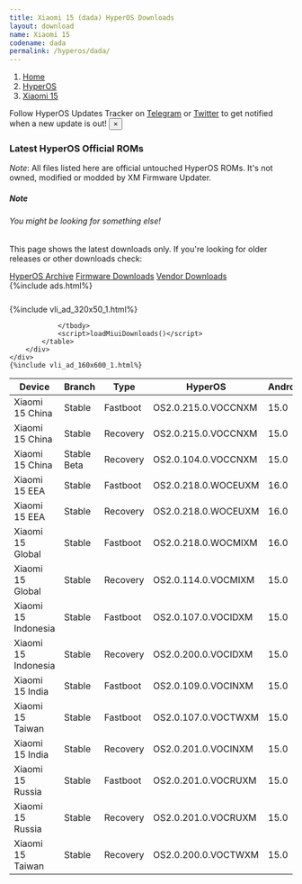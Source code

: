 ```yaml
---
title: Xiaomi 15 (dada) HyperOS Downloads
layout: download
name: Xiaomi 15
codename: dada
permalink: /hyperos/dada/
---
```

<nav aria-label="breadcrumb">
    <ol class="breadcrumb">
        <li class="breadcrumb-item"><a href="/">Home</a></li>
        <li class="breadcrumb-item"><a href="/hyperos/">HyperOS</a></li>
        <li class="breadcrumb-item active" aria-current="page"><a href="/hyperos/dada/">Xiaomi 15</a></li>
    </ol>
</nav>
<div class="alert alert-primary alert-dismissible fade show" role="alert">
    Follow HyperOS Updates Tracker on <a href="https://t.me/MIUIUpdatesTracker" class="alert-link">Telegram</a>
     or <a href="https://twitter.com/MiFwUpdater" class="alert-link">Twitter</a> to get notified when a new update is out!
    <button type="button" class="close" data-dismiss="alert" aria-label="Close">
        <span aria-hidden="true">&times;</span>
    </button>
</div>

### Latest HyperOS Official ROMs
*Note*: All files listed here are official untouched HyperOS ROMs. It's not owned, modified or modded by XM Firmware Updater.
<div class="card">
  <div class="card-body">
    <h5 class="card-title">Note</h5>
    <h6 class="card-subtitle mb-2 text-muted">You might be looking for something else!</h6>
    <p class="card-text">This page shows the latest downloads only.
     If you're looking for older releases or other downloads check:</p>
    <a href="/archive/hyperos/dada/" class="card-link">HyperOS Archive</a>
    <a href="/firmware/dada/" class="card-link">Firmware Downloads</a>
    <a href="/vendor/dada/" class="card-link">Vendor Downloads</a>
  </div>
</div>
{%include ads.html%}
<div class="row justify-content-center">
    <div class="col-10">
        <div class="table-responsive-md" style="margin-top: 25px;">
            {%include vli_ad_320x50_1.html%}
            <table id="miui" class="display dt-responsive nowrap compact table table-striped table-hover table-sm">
                <thead class="thead-dark">
                    <tr>
                        <th data-ref="device">Device</th>
                        <th data-ref="branch">Branch</th>
                        <th data-ref="type">Type</th>
                        <th data-ref="miui">HyperOS</th>
                        <th data-ref="android">Android</th>
                        <th data-ref="size">Size</th>
                        <th data-ref="size">Date</th>
                        <th data-ref="link">Link</th>
                    </tr>
                </thead>
                <tbody>
                <tr><td>Xiaomi 15 China</td><td>Stable</td><td>Fastboot</td><td>OS2.0.215.0.VOCCNXM</td><td>15.0</td><td>10.9 GB</td><td>2025-08-13</td><td><a href="/hyperos/dada/stable/OS2.0.215.0.VOCCNXM/">Download</a></td></tr>
<tr><td>Xiaomi 15 China</td><td>Stable</td><td>Recovery</td><td>OS2.0.215.0.VOCCNXM</td><td>15.0</td><td>7.6 GB</td><td>2025-08-21</td><td><a href="/hyperos/dada/stable/OS2.0.215.0.VOCCNXM/">Download</a></td></tr>
<tr><td>Xiaomi 15 China</td><td>Stable Beta</td><td>Recovery</td><td>OS2.0.104.0.VOCCNXM</td><td>15.0</td><td>7.6 GB</td><td>2025-01-21</td><td><a href="/hyperos/dada/stable beta/OS2.0.104.0.VOCCNXM/">Download</a></td></tr>
<tr><td>Xiaomi 15 EEA</td><td>Stable</td><td>Fastboot</td><td>OS2.0.218.0.WOCEUXM</td><td>16.0</td><td>9.8 GB</td><td>2025-07-09</td><td><a href="/hyperos/dada/stable/OS2.0.218.0.WOCEUXM/">Download</a></td></tr>
<tr><td>Xiaomi 15 EEA</td><td>Stable</td><td>Recovery</td><td>OS2.0.218.0.WOCEUXM</td><td>16.0</td><td>7.9 GB</td><td>2025-07-15</td><td><a href="/hyperos/dada/stable/OS2.0.218.0.WOCEUXM/">Download</a></td></tr>
<tr><td>Xiaomi 15 Global</td><td>Stable</td><td>Fastboot</td><td>OS2.0.218.0.WOCMIXM</td><td>16.0</td><td>10.3 GB</td><td>2025-07-09</td><td><a href="/hyperos/dada/stable/OS2.0.218.0.WOCMIXM/">Download</a></td></tr>
<tr><td>Xiaomi 15 Global</td><td>Stable</td><td>Recovery</td><td>OS2.0.114.0.VOCMIXM</td><td>15.0</td><td>7.6 GB</td><td>2025-06-04</td><td><a href="/hyperos/dada/stable/OS2.0.114.0.VOCMIXM/">Download</a></td></tr>
<tr><td>Xiaomi 15 Indonesia</td><td>Stable</td><td>Fastboot</td><td>OS2.0.107.0.VOCIDXM</td><td>15.0</td><td>9.4 GB</td><td>2025-06-24</td><td><a href="/hyperos/dada/stable/OS2.0.107.0.VOCIDXM/">Download</a></td></tr>
<tr><td>Xiaomi 15 Indonesia</td><td>Stable</td><td>Recovery</td><td>OS2.0.200.0.VOCIDXM</td><td>15.0</td><td>7.7 GB</td><td>2025-08-07</td><td><a href="/hyperos/dada/stable/OS2.0.200.0.VOCIDXM/">Download</a></td></tr>
<tr><td>Xiaomi 15 India</td><td>Stable</td><td>Fastboot</td><td>OS2.0.109.0.VOCINXM</td><td>15.0</td><td>8.2 GB</td><td>2025-06-06</td><td><a href="/hyperos/dada/stable/OS2.0.109.0.VOCINXM/">Download</a></td></tr>
<tr><td>Xiaomi 15 Taiwan</td><td>Stable</td><td>Fastboot</td><td>OS2.0.107.0.VOCTWXM</td><td>15.0</td><td>8.5 GB</td><td>2025-06-24</td><td><a href="/hyperos/dada/stable/OS2.0.107.0.VOCTWXM/">Download</a></td></tr>
<tr><td>Xiaomi 15 India</td><td>Stable</td><td>Recovery</td><td>OS2.0.201.0.VOCINXM</td><td>15.0</td><td>7.4 GB</td><td>2025-08-01</td><td><a href="/hyperos/dada/stable/OS2.0.201.0.VOCINXM/">Download</a></td></tr>
<tr><td>Xiaomi 15 Russia</td><td>Stable</td><td>Fastboot</td><td>OS2.0.201.0.VOCRUXM</td><td>15.0</td><td>9.9 GB</td><td>2025-07-29</td><td><a href="/hyperos/dada/stable/OS2.0.201.0.VOCRUXM/">Download</a></td></tr>
<tr><td>Xiaomi 15 Russia</td><td>Stable</td><td>Recovery</td><td>OS2.0.201.0.VOCRUXM</td><td>15.0</td><td>7.6 GB</td><td>2025-08-04</td><td><a href="/hyperos/dada/stable/OS2.0.201.0.VOCRUXM/">Download</a></td></tr>
<tr><td>Xiaomi 15 Taiwan</td><td>Stable</td><td>Recovery</td><td>OS2.0.200.0.VOCTWXM</td><td>15.0</td><td>7.5 GB</td><td>2025-08-05</td><td><a href="/hyperos/dada/stable/OS2.0.200.0.VOCTWXM/">Download</a></td></tr>

                </tbody>
                <script>loadMiuiDownloads()</script>
            </table>
        </div>
    </div>
    {%include vli_ad_160x600_1.html%}
</div>
